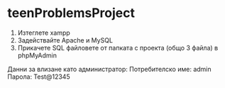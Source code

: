 # teenProblemsProject
1. Изтеглете xampp
2. Задействайте Apache и MySQL
3. Прикачете SQL файловете от папката с проекта (общо 3 файла) в phpMyAdmin

Данни за влизане като администратор:
Потребителско име: admin
Парола: Test@12345
